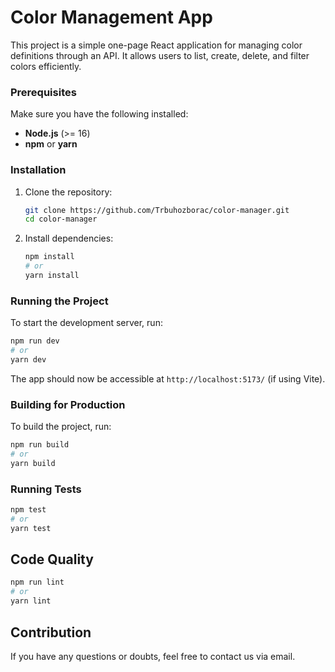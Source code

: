 # Color Management App

This project is a simple one-page React application for managing color definitions through an API. It allows users to list, create, delete, and filter colors efficiently.

### Prerequisites

Make sure you have the following installed:

- **Node.js** (>= 16)
- **npm** or **yarn**

### Installation

1. Clone the repository:
   ```sh
   git clone https://github.com/Trbuhozborac/color-manager.git
   cd color-manager
   ```
2. Install dependencies:
   ```sh
   npm install
   # or
   yarn install
   ```

### Running the Project

To start the development server, run:

```sh
npm run dev
# or
yarn dev
```

The app should now be accessible at `http://localhost:5173/` (if using Vite).

### Building for Production

To build the project, run:

```sh
npm run build
# or
yarn build
```

### Running Tests

```sh
npm test
# or
yarn test
```

## Code Quality

```sh
npm run lint
# or
yarn lint
```

## Contribution

If you have any questions or doubts, feel free to contact us via email.
